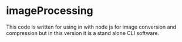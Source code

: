 # imageProcessing
 This code is written for using in with node js for image conversion and compression but in this version it is a stand alone CLI software.
